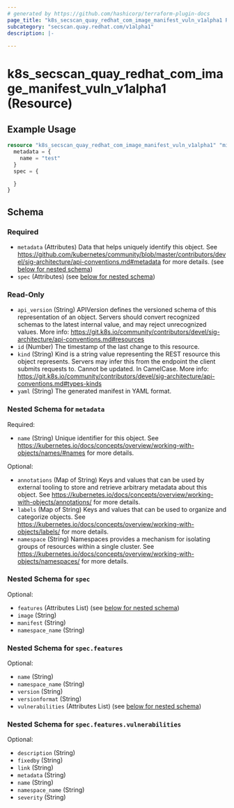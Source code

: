 ```yaml
---
# generated by https://github.com/hashicorp/terraform-plugin-docs
page_title: "k8s_secscan_quay_redhat_com_image_manifest_vuln_v1alpha1 Resource - terraform-provider-k8s"
subcategory: "secscan.quay.redhat.com/v1alpha1"
description: |-
  
---
```


# k8s_secscan_quay_redhat_com_image_manifest_vuln_v1alpha1 (Resource)



## Example Usage

```terraform
resource "k8s_secscan_quay_redhat_com_image_manifest_vuln_v1alpha1" "minimal" {
  metadata = {
    name = "test"
  }
  spec = {

  }
}
```

<!-- schema generated by tfplugindocs -->
## Schema

### Required

- `metadata` (Attributes) Data that helps uniquely identify this object. See https://github.com/kubernetes/community/blob/master/contributors/devel/sig-architecture/api-conventions.md#metadata for more details. (see [below for nested schema](#nestedatt--metadata))
- `spec` (Attributes) (see [below for nested schema](#nestedatt--spec))

### Read-Only

- `api_version` (String) APIVersion defines the versioned schema of this representation of an object. Servers should convert recognized schemas to the latest internal value, and may reject unrecognized values. More info: https://git.k8s.io/community/contributors/devel/sig-architecture/api-conventions.md#resources
- `id` (Number) The timestamp of the last change to this resource.
- `kind` (String) Kind is a string value representing the REST resource this object represents. Servers may infer this from the endpoint the client submits requests to. Cannot be updated. In CamelCase. More info: https://git.k8s.io/community/contributors/devel/sig-architecture/api-conventions.md#types-kinds
- `yaml` (String) The generated manifest in YAML format.

<a id="nestedatt--metadata"></a>
### Nested Schema for `metadata`

Required:

- `name` (String) Unique identifier for this object. See https://kubernetes.io/docs/concepts/overview/working-with-objects/names/#names for more details.

Optional:

- `annotations` (Map of String) Keys and values that can be used by external tooling to store and retrieve arbitrary metadata about this object. See https://kubernetes.io/docs/concepts/overview/working-with-objects/annotations/ for more details.
- `labels` (Map of String) Keys and values that can be used to organize and categorize objects. See https://kubernetes.io/docs/concepts/overview/working-with-objects/labels/ for more details.
- `namespace` (String) Namespaces provides a mechanism for isolating groups of resources within a single cluster. See https://kubernetes.io/docs/concepts/overview/working-with-objects/namespaces/ for more details.


<a id="nestedatt--spec"></a>
### Nested Schema for `spec`

Optional:

- `features` (Attributes List) (see [below for nested schema](#nestedatt--spec--features))
- `image` (String)
- `manifest` (String)
- `namespace_name` (String)

<a id="nestedatt--spec--features"></a>
### Nested Schema for `spec.features`

Optional:

- `name` (String)
- `namespace_name` (String)
- `version` (String)
- `versionformat` (String)
- `vulnerabilities` (Attributes List) (see [below for nested schema](#nestedatt--spec--features--vulnerabilities))

<a id="nestedatt--spec--features--vulnerabilities"></a>
### Nested Schema for `spec.features.vulnerabilities`

Optional:

- `description` (String)
- `fixedby` (String)
- `link` (String)
- `metadata` (String)
- `name` (String)
- `namespace_name` (String)
- `severity` (String)


